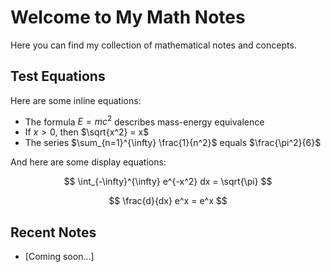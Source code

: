 # Welcome to My Math Notes

Here you can find my collection of mathematical notes and concepts.

## Test Equations

Here are some inline equations:

- The formula $E = mc^2$ describes mass-energy equivalence
- If $x > 0$, then $\sqrt{x^2} = x$
- The series $\sum_{n=1}^{\infty} \frac{1}{n^2}$ equals $\frac{\pi^2}{6}$

And here are some display equations:

$$ \int_{-\infty}^{\infty} e^{-x^2} dx = \sqrt{\pi} $$

$$ \frac{d}{dx} e^x = e^x $$

## Recent Notes

- [Coming soon...]
